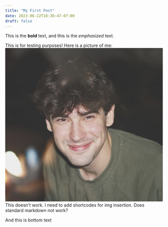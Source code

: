 ```yaml
---
title: "My First Post"
date: 2023-06-22T18:36:47-07:00
draft: false
---
```

This is the **bold** text, and this is the *emphasized* text.

This is for testing purposes!
Here is a picture of me:
![image](./stokey_square.png)
This doesn't work. I need to add shortcodes for img insertion. Does standard markdown not work?

And this is bottom text